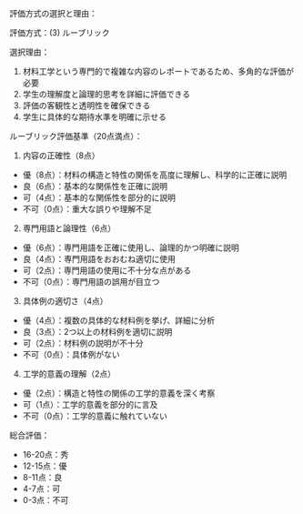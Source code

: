 評価方式の選択と理由：

評価方式：(3) ルーブリック

選択理由：
1. 材料工学という専門的で複雑な内容のレポートであるため、多角的な評価が必要
2. 学生の理解度と論理的思考を詳細に評価できる
3. 評価の客観性と透明性を確保できる
4. 学生に具体的な期待水準を明確に示せる

ルーブリック評価基準（20点満点）：

1. 内容の正確性（8点）
- 優（8点）：材料の構造と特性の関係を高度に理解し、科学的に正確に説明
- 良（6点）：基本的な関係性を正確に説明
- 可（4点）：基本的な関係性を部分的に説明
- 不可（0点）：重大な誤りや理解不足

2. 専門用語と論理性（6点）
- 優（6点）：専門用語を正確に使用し、論理的かつ明確に説明
- 良（4点）：専門用語をおおむね適切に使用
- 可（2点）：専門用語の使用に不十分な点がある
- 不可（0点）：専門用語の誤用が目立つ

3. 具体例の適切さ（4点）
- 優（4点）：複数の具体的な材料例を挙げ、詳細に分析
- 良（3点）：2つ以上の材料例を適切に説明
- 可（2点）：材料例の説明が不十分
- 不可（0点）：具体例がない

4. 工学的意義の理解（2点）
- 優（2点）：構造と特性の関係の工学的意義を深く考察
- 可（1点）：工学的意義を部分的に言及
- 不可（0点）：工学的意義に触れていない

総合評価：
- 16-20点：秀
- 12-15点：優
- 8-11点：良
- 4-7点：可
- 0-3点：不可